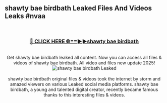 ## shawty bae birdbath Leaked Files And Videos Leaks #nvaa
<br>
<div align="center">
<h3><a href="https://watchclip.my.id/shawty bae birdbath" rel="nofollow">🔴 CLICK HERE 🌐==►►shawty bae birdbath</a></h3>
<br>
Get shawty bae birdbath leaked all content. Now you can access all files & videos of shawty bae birdbath. All video and files new update 2025!
<br>
<a href="https://watchclip.my.id/shawty bae birdbath" rel="nofollow" data-target="animated-image.originalLink"><img src="https://i.ibb.co.com/WyWwxjT/player-gif2.gif" alt="shawty bae birdbath Leaked" style="max-width: 100%; display: inline-block;" data-target="animated-image.originalImage"></a>
<br><br>
shawty bae birdbath original files & videos took the internet by storm and amazed viewers on various Leaked social media platforms. shawty bae birdbath, a young and talented digital creator, recently became famous thanks to this interesting files & videos.
</div>
<br>